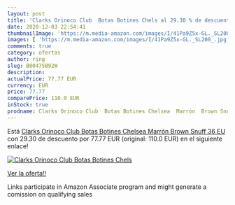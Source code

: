 ```yaml
---
layout: post
title: 'Clarks Orinoco Club  Botas Botines Chels al 29.30 % de descuento'
date: 2020-12-03 22:54:41
thumbnailImage: 'https://m.media-amazon.com/images/I/41Pa9Z5x-GL._SL200_.jpg'
images: [ 'https://m.media-amazon.com/images/I/41Pa9Z5x-GL._SL200_.jpg' ]
comments: true
category: ofertas
author: ring
slug: B00475B92W
description:
actualPrice: 77.77 EUR
currency: EUR
price: 77.77
comparePrice: 110.0 EUR
inStock: true
prodname: Clarks Orinoco Club  Botas Botines Chelsea  Marrón  Brown Snuff   36 EU
---
```


Está [Clarks Orinoco Club  Botas Botines Chelsea  Marrón  Brown Snuff   36 EU](https://www.amazon.es/dp/B00475B92W/?tag=tolees-21) con 29.30 de descuento por 77.77 EUR (original: 110.0 EUR) en el siguiente enlace!

[![Clarks Orinoco Club  Botas Botines Chels](https://m.media-amazon.com/images/I/41Pa9Z5x-GL._SL200_.jpg)](https://www.amazon.es/dp/B00475B92W/?tag=tolees-21)

[Ver la oferta!!](https://www.amazon.es/dp/B00475B92W/?tag=tolees-21)

Links participate in Amazon Associate program and might generate a comission on qualifying sales


